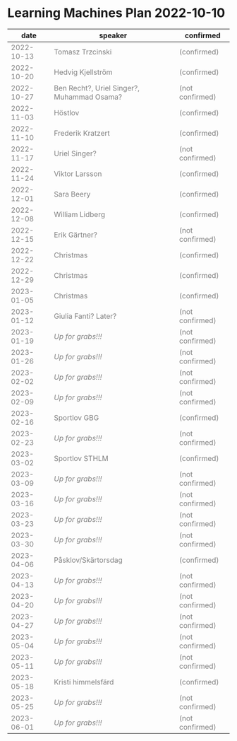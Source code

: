 # Learning Machines Plan 2022-10-10

| date | speaker                                   | confirmed      |
| ---- | ----------------------------------------- | -------------- |
| <span style="color:grey"> 2022-10-13 </span> | <span style="color:grey"> Tomasz Trzcinski                    </span> | <span style="color:grey"> (confirmed)    </span> |
| <span style="color:grey"> 2022-10-20 </span> | <span style="color:grey"> Hedvig Kjellström                   </span> | <span style="color:grey"> (confirmed)    </span> |
| <span style="color:grey"> 2022-10-27 </span> | <span style="color:grey"> Ben Recht?, Uriel Singer?, Muhammad Osama? </span> | <span style="color:grey"> (not confirmed) </span> |
| <span style="color:grey"> 2022-11-03 </span> | <span style="color:grey"> Höstlov                             </span> | <span style="color:grey"> (confirmed)    </span> |
| <span style="color:grey"> 2022-11-10 </span> | <span style="color:grey"> Frederik Kratzert                   </span> | <span style="color:grey"> (confirmed)    </span> |
| <span style="color:grey"> 2022-11-17 </span> | <span style="color:grey"> Uriel Singer?                       </span> | <span style="color:grey"> (not confirmed) </span> |
| <span style="color:grey"> 2022-11-24 </span> | <span style="color:grey"> Viktor Larsson                      </span> | <span style="color:grey"> (confirmed)    </span> |
| <span style="color:grey"> 2022-12-01 </span> | <span style="color:grey"> Sara Beery                          </span> | <span style="color:grey"> (confirmed)    </span> |
| <span style="color:grey"> 2022-12-08 </span> | <span style="color:grey"> William Lidberg                     </span> | <span style="color:grey"> (confirmed)    </span> |
| <span style="color:grey"> 2022-12-15 </span> | <span style="color:grey"> Erik Gärtner?                       </span> | <span style="color:grey"> (not confirmed) </span> |
| <span style="color:grey"> 2022-12-22 </span> | <span style="color:grey"> Christmas                           </span> | <span style="color:grey"> (confirmed)    </span> |
| <span style="color:grey"> 2022-12-29 </span> | <span style="color:grey"> Christmas                           </span> | <span style="color:grey"> (confirmed)    </span> |
| <span style="color:grey"> 2023-01-05 </span> | <span style="color:grey"> Christmas                           </span> | <span style="color:grey"> (confirmed)    </span> |
| <span style="color:grey"> 2023-01-12 </span> | <span style="color:grey"> Giulia Fanti? Later?                </span> | <span style="color:grey"> (not confirmed) </span> |
| <span style="color:grey"> 2023-01-19 </span> | <span style="color:grey"> *Up for grabs!!!*                   </span> | <span style="color:grey"> (not confirmed) </span> |
| <span style="color:grey"> 2023-01-26 </span> | <span style="color:grey"> *Up for grabs!!!*                   </span> | <span style="color:grey"> (not confirmed) </span> |
| <span style="color:grey"> 2023-02-02 </span> | <span style="color:grey"> *Up for grabs!!!*                   </span> | <span style="color:grey"> (not confirmed) </span> |
| <span style="color:grey"> 2023-02-09 </span> | <span style="color:grey"> *Up for grabs!!!*                   </span> | <span style="color:grey"> (not confirmed) </span> |
| <span style="color:grey"> 2023-02-16 </span> | <span style="color:grey"> Sportlov GBG                        </span> | <span style="color:grey"> (confirmed)    </span> |
| <span style="color:grey"> 2023-02-23 </span> | <span style="color:grey"> *Up for grabs!!!*                   </span> | <span style="color:grey"> (not confirmed) </span> |
| <span style="color:grey"> 2023-03-02 </span> | <span style="color:grey"> Sportlov STHLM                      </span> | <span style="color:grey"> (confirmed)    </span> |
| <span style="color:grey"> 2023-03-09 </span> | <span style="color:grey"> *Up for grabs!!!*                   </span> | <span style="color:grey"> (not confirmed) </span> |
| <span style="color:grey"> 2023-03-16 </span> | <span style="color:grey"> *Up for grabs!!!*                   </span> | <span style="color:grey"> (not confirmed) </span> |
| <span style="color:grey"> 2023-03-23 </span> | <span style="color:grey"> *Up for grabs!!!*                   </span> | <span style="color:grey"> (not confirmed) </span> |
| <span style="color:grey"> 2023-03-30 </span> | <span style="color:grey"> *Up for grabs!!!*                   </span> | <span style="color:grey"> (not confirmed) </span> |
| <span style="color:grey"> 2023-04-06 </span> | <span style="color:grey"> Påsklov/Skärtorsdag                 </span> | <span style="color:grey"> (confirmed)    </span> |
| <span style="color:grey"> 2023-04-13 </span> | <span style="color:grey"> *Up for grabs!!!*                   </span> | <span style="color:grey"> (not confirmed) </span> |
| <span style="color:grey"> 2023-04-20 </span> | <span style="color:grey"> *Up for grabs!!!*                   </span> | <span style="color:grey"> (not confirmed) </span> |
| <span style="color:grey"> 2023-04-27 </span> | <span style="color:grey"> *Up for grabs!!!*                   </span> | <span style="color:grey"> (not confirmed) </span> |
| <span style="color:grey"> 2023-05-04 </span> | <span style="color:grey"> *Up for grabs!!!*                   </span> | <span style="color:grey"> (not confirmed) </span> |
| <span style="color:grey"> 2023-05-11 </span> | <span style="color:grey"> *Up for grabs!!!*                   </span> | <span style="color:grey"> (not confirmed) </span> |
| <span style="color:grey"> 2023-05-18 </span> | <span style="color:grey"> Kristi himmelsfärd                  </span> | <span style="color:grey"> (confirmed)    </span> |
| <span style="color:grey"> 2023-05-25 </span> | <span style="color:grey"> *Up for grabs!!!*                   </span> | <span style="color:grey"> (not confirmed) </span> |
| <span style="color:grey"> 2023-06-01 </span> | <span style="color:grey"> *Up for grabs!!!*                   </span> | <span style="color:grey"> (not confirmed) </span> |
